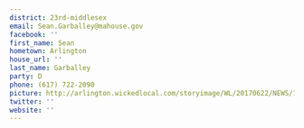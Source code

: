 ```yaml
---
district: 23rd-middlesex
email: Sean.Garballey@mahouse.gov
facebook: ''
first_name: Sean
hometown: Arlington
house_url: ''
last_name: Garballey
party: D
phone: (617) 722-2090
picture: http://arlington.wickedlocal.com/storyimage/WL/20170622/NEWS/170628603/AR/0/AR-170628603.jpg
twitter: ''
website: ''
---
```

